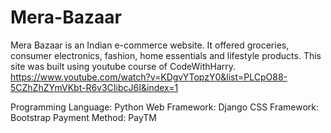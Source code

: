 # Mera-Bazaar

Mera Bazaar is an Indian e-commerce website. 
It offered groceries, consumer electronics, fashion, home essentials and lifestyle products. 
This site was built using youtube course of CodeWithHarry.
https://www.youtube.com/watch?v=KDgvYTopzY0&list=PLCpO88-5CZhZhZYmVKbt-R6v3CIibcJ6I&index=1

Programming Language: Python
Web Framework: Django
CSS Framework: Bootstrap
Payment Method: PayTM

